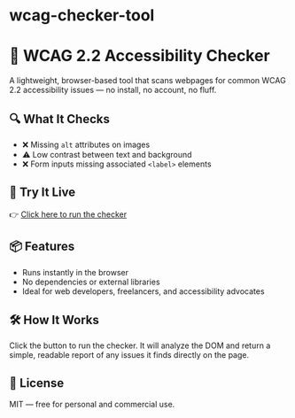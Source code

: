 # wcag-checker-tool

# 🧪 WCAG 2.2 Accessibility Checker

A lightweight, browser-based tool that scans webpages for common WCAG 2.2 accessibility issues — no install, no account, no fluff.

## 🔍 What It Checks
- ❌ Missing `alt` attributes on images
- ⚠️ Low contrast between text and background
- ❌ Form inputs missing associated `<label>` elements

## 🚀 Try It Live
👉 [Click here to run the checker](https://c-hibbard.github.io/wcag-checker-tool/index.html)

## 📦 Features
- Runs instantly in the browser
- No dependencies or external libraries
- Ideal for web developers, freelancers, and accessibility advocates

## 🛠️ How It Works
Click the button to run the checker. It will analyze the DOM and return a simple, readable report of any issues it finds directly on the page.

## 📜 License
MIT — free for personal and commercial use.
